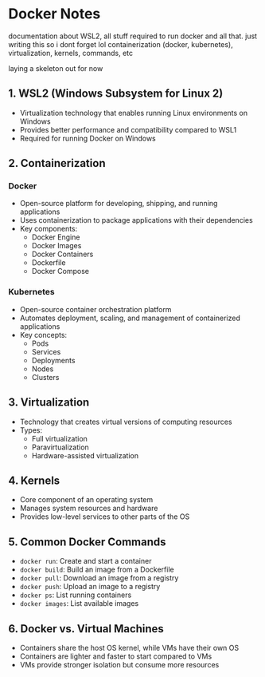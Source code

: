# Docker Notes

documentation about WSL2, all stuff required to run docker and all that. just writing this so i dont forget lol
containerization (docker, kubernetes), virtualization, kernels, commands, etc

laying a skeleton out for now

## 1. WSL2 (Windows Subsystem for Linux 2)

- Virtualization technology that enables running Linux environments on Windows
- Provides better performance and compatibility compared to WSL1
- Required for running Docker on Windows

## 2. Containerization

### Docker

- Open-source platform for developing, shipping, and running applications
- Uses containerization to package applications with their dependencies
- Key components:
  - Docker Engine
  - Docker Images
  - Docker Containers
  - Dockerfile
  - Docker Compose

### Kubernetes

- Open-source container orchestration platform
- Automates deployment, scaling, and management of containerized applications
- Key concepts:
  - Pods
  - Services
  - Deployments
  - Nodes
  - Clusters

## 3. Virtualization

- Technology that creates virtual versions of computing resources
- Types:
  - Full virtualization
  - Paravirtualization
  - Hardware-assisted virtualization

## 4. Kernels

- Core component of an operating system
- Manages system resources and hardware
- Provides low-level services to other parts of the OS

## 5. Common Docker Commands

- `docker run`: Create and start a container
- `docker build`: Build an image from a Dockerfile
- `docker pull`: Download an image from a registry
- `docker push`: Upload an image to a registry
- `docker ps`: List running containers
- `docker images`: List available images

## 6. Docker vs. Virtual Machines

- Containers share the host OS kernel, while VMs have their own OS
- Containers are lighter and faster to start compared to VMs
- VMs provide stronger isolation but consume more resources
